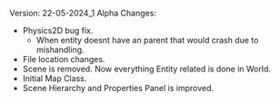 Version: 22-05-2024_1 Alpha
Changes:
- Physics2D bug fix.
    - When entity doesnt have an parent that would crash due to mishandling.
- File location changes.
- Scene is removed. Now everything Entity related is done in World.
- Initial Map Class.
- Scene Hierarchy and Properties Panel is improved. 
